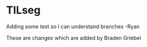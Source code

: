 # TILseg


Adding some text so I can understand branches -Ryan

These are changes which are added by Braden Griebel



